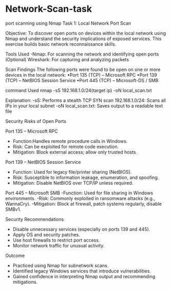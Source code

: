 # Network-Scan-task
port scanning using Nmap
Task 1: Local Network Port Scan

Objective:
To discover open ports on devices within the local network using Nmap and understand the security implications of exposed services. This exercise builds basic network reconnaissance skills.

Tools Used 
-Nmap: For scanning the network and identifying open ports 
(Optional) Wireshark: For capturing and analyzing packets

Scan Findings 
The following ports were found to be open on one or more devices in the local network: 
•Port 135 (TCP) – Microsoft RPC 
•Port 139 (TCP) – NetBIOS Session Service 
•Port 445 (TCP) – Microsoft-DS / SMB

command Used
nmap -sS 192.168.1.0/24(target ip) -oN local_scan.txt

Explanation: 
-sS: Performs a stealth TCP SYN scan
192.168.1.0/24: Scans all IPs in your local subnet
-oN local_scan.txt: Saves output to a readable text file

Security Risks of Open Ports

Port 135 – Microsoft RPC
- Function:Handles remote procedure calls in Windows.
- Risk: Can be exploited for remote code execution.
- Mitigation: Block external access; allow only trusted hosts.

Port 139 – NetBIOS Session Service
- Function: Used for legacy file/printer sharing (NetBIOS).
- Risk: Susceptible to information leakage, enumeration, and spoofing.
- Mitigation: Disable NetBIOS over TCP/IP unless required.

Port 445 – Microsoft SMB
-Function: Used for file sharing in Windows environments.
-Risk: Commonly exploited in ransomware attacks (e.g., WannaCry).
-Mitigation: Block at firewall, patch systems regularly, disable SMBv1.

Security Recommendations 
- Disable unnecessary services (especially on ports 139 and 445).
- Apply OS and security patches.
- Use host firewalls to restrict port access.
- Monitor network traffic for unusual activity.

Outcome
- Practiced using Nmap for subnetwork scans.
- Identified legacy Windows services that introduce vulnerabilities.
- Gained confidence in interpreting Nmap output and recommending mitigations.

